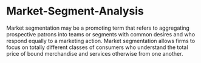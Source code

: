 # Market-Segment-Analysis
Market segmentation may be a promoting term that refers to aggregating prospective patrons into teams or segments with common desires and who respond equally to a marketing action. Market segmentation allows firms to focus on totally different classes of consumers who understand the total price of bound merchandise and services otherwise from one another.
